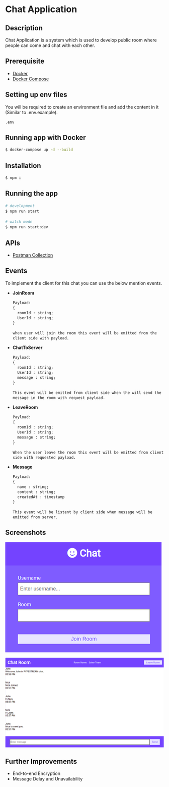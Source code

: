 <p align="center">
  <h1>Chat Application</h1>
</p>


## Description

Chat Application is a system which is used to develop public room where people can come and chat with each other.


## Prerequisite
   - [Docker](https://www.docker.com/)
   - [Docker Compose](https://docs.docker.com/compose/)

## Setting up env files

You will be required to create an environment file and add the content in it (Similar to .env.example).

```
.env
```

## Running app with Docker

```bash
$ docker-compose up -d --build
```

## Installation

```bash
$ npm i
```

## Running the app

```bash
# development
$ npm run start

# watch mode
$ npm run start:dev
```

## APIs
   - [Postman Collection](https://www.postman.com/collections/a5275392c811617ac43a)

## Events
To implement the client for this chat you can use the below mention events.

  - **JoinRoom**
 
    ```
    Payload: 
    { 
      roomId : string;
      UserId : string;
    }

    when user will join the room this event will be emitted from the client side with payload.
    ```

  - **ChatToServer**
 
    ```
    Payload: 
    { 
      roomId : string;
      UserId : string;
      message : string;
    }

    This event will be emitted from client side when the will send the message in the room with request payload.
    ```

  - **LeaveRoom**
 
    ```
    Payload: 
    { 
      roomId : string;
      UserId : string;
      message : string;
    }

    When the user leave the room this event will be emitted from client side with requested payload.
    ```

  - **Message**
 
    ```
    Payload: 
    { 
      name : string;
      content : string;
      createdAt : timestamp
    }

    This event will be listent by client side when message will be emitted from server.
    ```

## Screenshots

  ![Join Room](/screenshots/join-room.jpg)


  ![Chat Room](/screenshots/chat-room.jpg)


## Further Improvements
  - End-to-end Encryption
  - Message Delay and Unavailability
